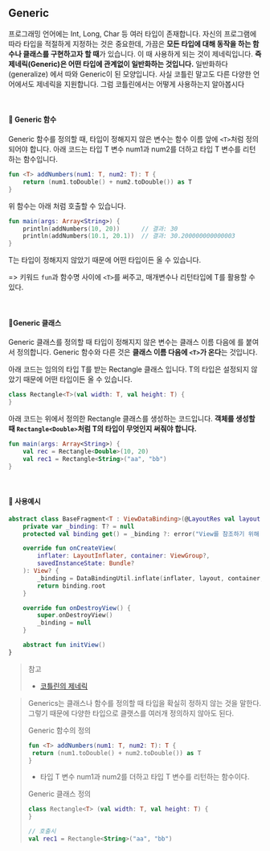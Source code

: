 ## Generic

프로그래밍 언어에는 Int, Long, Char 등 여러 타입이 존재합니다. 자신의 프로그램에 따라 타입을 적절하게 지정하는 것은 중요한데, 가끔은 **모든 타입에 대해 동작을 하는 함수나 클래스를 구현하고자 할 때**가 있습니다. 이 때 사용하게 되는 것이 제네릭입니다. **즉 제네릭(Generic)은 어떤 타입에 관계없이 일반화하는 것입니다.** 일반화하다 (generalize) 에서 따와 Generic이 된 모양입니다. 사실 코틀린 말고도 다른 다양한 언어에서도 제네릭을 지원합니다. 그럼 코틀린에서는 어떻게 사용하는지 알아봅시다

<br>

#### 📌 Generic 함수

Generic 함수를 정의할 때, 타입이 정해지지 않은 변수는 함수 이름 앞에 `<T>`처럼 정의되어야 합니다. 아래 코드는 타입 T 변수 num1과 num2를 더하고 타입 T 변수를 리턴하는 함수입니다.

```kotlin
fun <T> addNumbers(num1: T, num2: T): T {
    return (num1.toDouble() + num2.toDouble()) as T
}
```

위 함수는 아래 처럼 호출할 수 있습니다.

```kotlin
fun main(args: Array<String>) {
    println(addNumbers(10, 20))      // 결과: 30
    println(addNumbers(10.1, 20.1))  // 결과: 30.200000000000003
}
```

T는 타입이 정해지지 않았기 때문에 어떤 타입이든 올 수 있습니다.

=> 키워드 `fun`과 함수명 사이에 `<T>`를 써주고, 매개변수나 리턴타입에 T를 활용할 수 있다. 

<br>

#### 📌Generic 클래스

Generic 클래스를 정의할 때 타입이 정해지지 않은 변수는 클래스 이름 다음에 <T>를 붙여서 정의합니다. Generic 함수와 다른 것은 **클래스 이름 다음에 `<T>`가 온다**는 것입니다.

아래 코드는 임의의 타입 T를 받는 Rectangle 클래스 입니다. T의 타입은 설정되지 않았기 때문에 어떤 타입이든 올 수 있습니다.

```kotlin
class Rectangle<T>(val width: T, val height: T) {
}
```

아래 코드는 위에서 정의한 Rectangle 클래스를 생성하는 코드입니다. **객체를 생성할 때 `Rectangle<Double>`처럼 T의 타입이 무엇인지 써줘야 합니다.**

```kotlin
fun main(args: Array<String>) {
    val rec = Rectangle<Double>(10, 20)
    val rec1 = Rectangle<String>("aa", "bb")
}
```

<br>

#### 📌 사용예시

```kotlin
abstract class BaseFragment<T : ViewDataBinding>(@LayoutRes val layout: Int) : Fragment() {
    private var _binding: T? = null
    protected val binding get() = _binding ?: error("View를 참조하기 위해 binding이 초기화되지 않았습니다.")

    override fun onCreateView(
        inflater: LayoutInflater, container: ViewGroup?,
        savedInstanceState: Bundle?
    ): View? {
        _binding = DataBindingUtil.inflate(inflater, layout, container, false)
        return binding.root
    }

    override fun onDestroyView() {
        super.onDestroyView()
        _binding = null
    }

    abstract fun initView()
}
```



> 참고
>
> + [코틀린의 제네릭](https://keykat7.blogspot.com/2021/07/kotlin-generic.html)





















> 
>
> 
>
> Generics는 클래스나 함수를 정의할 때 타입을 확실히 정하지 않는 것을 말한다. 그렇기 때문에 다양한 타입으로 클랫스를 여러개 정의하지 않아도 된다. 
>
> Generic 함수의 정의
>
> ```kotlin
> fun <T> addNumbers(num1: T, num2: T): T {
>  return (num1.toDouble() + num2.toDouble()) as T
> }
> ```
>
> + 타입 T 변수 num1과 num2를 더하고 타입 T 변수를 리턴하는 함수이다.
>
> 
>
> Generic 클래스 정의
>
> ```kotlin
> class Rectangle<T> (val width: T, val height: T) {
> }
> 
> // 호출시
> val rec1 = Rectangle<String>("aa", "bb")
> ```

